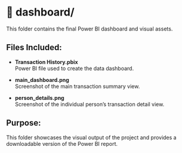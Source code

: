 
# 📁 dashboard/

This folder contains the final Power BI dashboard and visual assets.

## Files Included:
- **Transaction History.pbix**  
  Power BI file used to create the data dashboard.

- **main_dashboard.png**  
  Screenshot of the main transaction summary view.

- **person_details.png**  
  Screenshot of the individual person’s transaction detail view.

## Purpose:
This folder showcases the visual output of the project and provides a downloadable version of the Power BI report.
